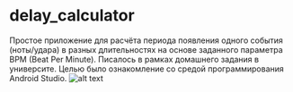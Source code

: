 # delay_calculator
Простое приложение для расчёта периода появления одного события (ноты/удара) в разных длительностях на основе заданного параметра BPM (Beat Per Minute).
Писалось в рамках домашнего задания в университе. Целью было ознакомление со средой программирования Android Studio.
![alt text](screenshots/filename.png "Описание будет тут")​

